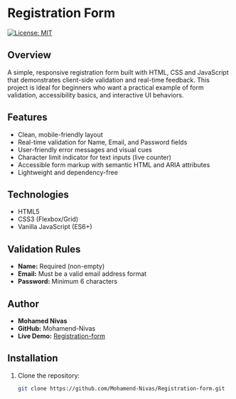 # Registration Form

[![License: MIT](https://img.shields.io/badge/License-MIT-blue.svg)]()

## Overview
A simple, responsive registration form built with HTML, CSS and JavaScript that demonstrates client-side validation and real-time feedback. This project is ideal for beginners who want a practical example of form validation, accessibility basics, and interactive UI behaviors.

## Features
- Clean, mobile-friendly layout
- Real-time validation for Name, Email, and Password fields
- User-friendly error messages and visual cues
- Character limit indicator for text inputs (live counter)
- Accessible form markup with semantic HTML and ARIA attributes
- Lightweight and dependency-free

## Technologies
- HTML5
- CSS3 (Flexbox/Grid)
- Vanilla JavaScript (ES6+)

## Validation Rules
- **Name:** Required (non-empty)
- **Email:** Must be a valid email address format
- **Password:** Minimum 6 characters

## Author

- **Mohamed Nivas**
- **GitHub:** Mohamend-Nivas
- **Live Demo:** [Registration-form](https://mohamend-nivas.github.io/Registration-form/)

## Installation
1. Clone the repository:
   ```bash
   git clone https://github.com/Mohamend-Nivas/Registration-form.git
